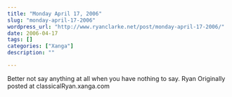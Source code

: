 ```yaml
---
title: "Monday April 17, 2006"
slug: "monday-april-17-2006"
wordpress_url: "http://www.ryanclarke.net/post/monday-april-17-2006/"
date: 2006-04-17
tags: []
categories: ["Xanga"]
description: ""

---
```


Better not say anything at all when you have nothing to say.
Ryan
Originally posted at classicalRyan.xanga.com
